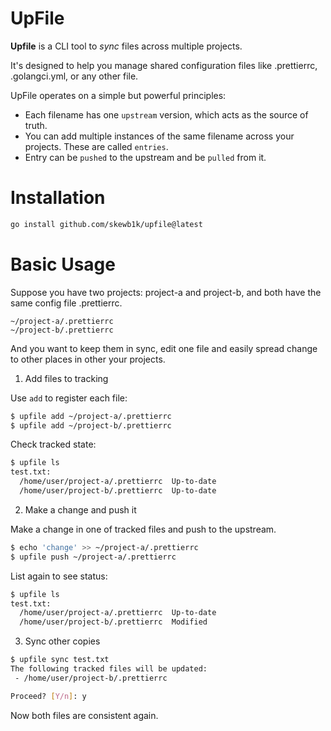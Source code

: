 # UpFile

**Upfile** is a CLI tool to _sync_ files across multiple projects.

It's designed to help you manage shared configuration files like .prettierrc, .golangci.yml,
or any other file.

UpFile operates on a simple but powerful principles:

- Each filename has one `upstream` version, which acts as the source of truth.
- You can add multiple instances of the same filename across your projects. These are called `entries`.
- Entry can be `pushed` to the upstream and be `pulled` from it.


# Installation

```bash
go install github.com/skewb1k/upfile@latest
```

# Basic Usage

Suppose you have two projects: project-a and project-b, and both have the same config file .prettierrc.

```
~/project-a/.prettierrc
~/project-b/.prettierrc
```

And you want to keep them in sync, edit one file and easily spread change to other places in other your projects.

1. Add files to tracking

Use `add` to register each file:

```bash
$ upfile add ~/project-a/.prettierrc
$ upfile add ~/project-b/.prettierrc
```

Check tracked state:
```bash
$ upfile ls
test.txt:
  /home/user/project-a/.prettierrc  Up-to-date
  /home/user/project-b/.prettierrc  Up-to-date
```

2. Make a change and push it

Make a change in one of tracked files and push to the upstream.
```bash
$ echo 'change' >> ~/project-a/.prettierrc
$ upfile push ~/project-a/.prettierrc
```

List again to see status:
```bash
$ upfile ls
test.txt:
  /home/user/project-a/.prettierrc  Up-to-date
  /home/user/project-b/.prettierrc  Modified
```

3. Sync other copies

```bash
$ upfile sync test.txt
The following tracked files will be updated:
 - /home/user/project-b/.prettierrc

Proceed? [Y/n]: y
```
Now both files are consistent again.
